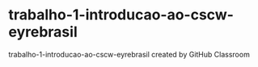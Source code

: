 # trabalho-1-introducao-ao-cscw-eyrebrasil
trabalho-1-introducao-ao-cscw-eyrebrasil created by GitHub Classroom
